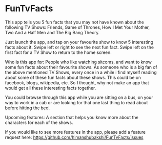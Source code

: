 # FunTvFacts

This app tells you 5 fun facts that you may not have known about the following TV Shows: Friends, Game of Thrones, How I  Met Your Mother, Two And a Half Men and The Big Bang Theory.

Just launch the app, and tap on your favourite show to know 5 interesting facts about it.
Swipe left or right to see the next fun fact. Swipe left on the first fact for a TV Show to return to the home screen.

Who is this app for: People who like watching sitcoms, and want to know some fun facts about their favourite shows. As someone who is a big fan of the above mentioned TV Shows, every once in a while i find myself reading about some of these fun facts about these shows. This could be on facebook, blogs, wikipedia, etc. So I thought, why not make an app that would get all these interesting facts together.

You could browse through this app while you are sitting on a bus, on your way to work in a cab or are looking for that one last thing to read about before hitting the bed. 

Upcoming features: 
A section that helps you know more about the characters for each of the shows. 

If you would like to see more features in the app, please add a feature request here: https://github.com/himanshubakshi/FunTvFacts/issues

